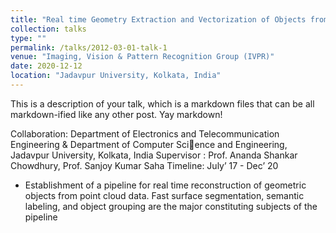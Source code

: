 ```yaml
---
title: "Real time Geometry Extraction and Vectorization of Objects from Point-Cloud Data"
collection: talks
type: ""
permalink: /talks/2012-03-01-talk-1
venue: "Imaging, Vision & Pattern Recognition Group (IVPR)"
date: 2020-12-12
location: "Jadavpur University, Kolkata, India"
---
```


This is a description of your talk, which is a markdown files that can be all markdown-ified like any other post. Yay markdown!

Collaboration: Department of Electronics and Telecommunication Engineering & Department of Computer Science and Engineering, Jadavpur University, Kolkata, India
Supervisor : Prof. Ananda Shankar Chowdhury, Prof. Sanjoy Kumar Saha 
Timeline: July’ 17 - Dec’ 20
- Establishment of a pipeline for real time reconstruction of geometric objects from point cloud data.
  Fast surface segmentation, semantic labeling, and object grouping are the major constituting subjects
  of the pipeline
